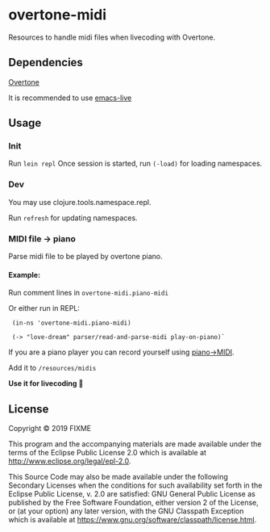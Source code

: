 # overtone-midi

Resources to handle midi files when livecoding with Overtone.

## Dependencies

  [Overtone](https://github.com/overtone/overtone)


  It is recommended to use [emacs-live](https://github.com/overtone/emacs-live)

## Usage

### Init

  Run ```lein repl```
  Once session is started, run ```(-load)``` for loading namespaces.


### Dev
  You may use clojure.tools.namespace.repl.

  Run ```refresh``` for updating namespaces.


### MIDI file -> piano

  Parse midi file to be played by overtone piano.
#### Example:
  Run comment lines in ``` overtone-midi.piano-midi ```

  Or either run in REPL:

     (in-ns 'overtone-midi.piano-midi)  

     (-> "love-dream" parser/read-and-parse-midi play-on-piano)`

If you are a piano player you can record yourself using [piano->MIDI](https://piano-scribe.glitch.me/).

Add it to ``` /resources/midis ```


**Use it for livecoding :purple_heart:**



## License

Copyright © 2019 FIXME

This program and the accompanying materials are made available under the
terms of the Eclipse Public License 2.0 which is available at
http://www.eclipse.org/legal/epl-2.0.

This Source Code may also be made available under the following Secondary
Licenses when the conditions for such availability set forth in the Eclipse
Public License, v. 2.0 are satisfied: GNU General Public License as published by
the Free Software Foundation, either version 2 of the License, or (at your
option) any later version, with the GNU Classpath Exception which is available
at https://www.gnu.org/software/classpath/license.html.
